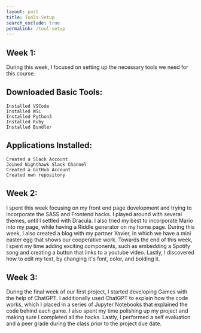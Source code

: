 ```yaml
---
layout: post
title: Tools Setup
search_exclude: true
permalink: /tool-setup
---
```

## Week 1:
During this week, I focused on setting up the necessary tools we need for this course.

## Downloaded Basic Tools:
    Installed VSCode
    Installed WSL
    Installed Python3
    Installed Ruby
    Installed Bundler

## Applications Installed:
    Created a Slack Account
    Joined Nighthawk Slack Channel
    Created a GitHub Account
    Created own repository

## Week 2:
I spent this week focusing on my front end page development and trying to incorporate the SASS and Frontend hacks. I played around with several themes, until I settled with Dracula. I also tried my best to incorporate Mario into my page, while having a Riddle generator on my home page. During this week, I also created a blog with my partner Xavier, in which we have a mini easter egg that shows our cooperative work. Towards the end of this week, I spent my time adding exciting components, such as embedding a Spotify song and creating a button that links to a youtube video. Lastly, I discovered how to edit my text, by changing it's font, color, and bolding it. 

## Week 3:
During the final week of our first project, I started developing Games with the help of ChatGPT. I additionally used ChatGPT to explain how the code works, which I placed in a series of Jupyter Notebooks that explained the code behind each game. I also spent my time polishing up my project and making sure I completed all the hacks. Lastly, I performed a self evaluation and a peer grade during the class prior to the project due date. 
    